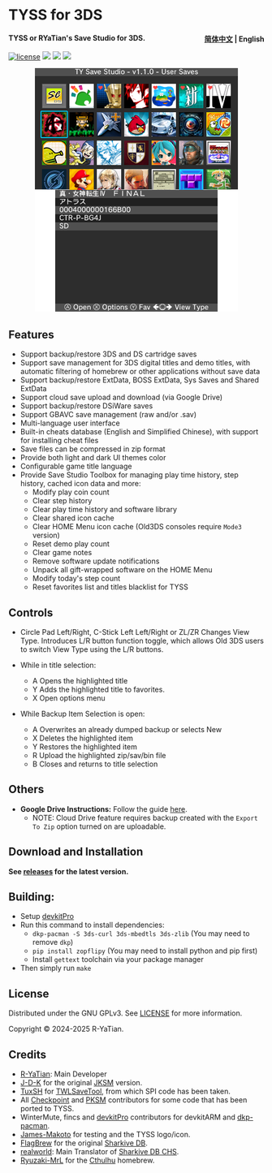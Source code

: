 # TYSS for 3DS
<h4>
  TYSS or RYaTian's Save Studio for 3DS.
  <span style="float: right;">
  <a href="README_zh.md">简体中文</a> | English
  </span>
</h4>

<p align="left">
<a href="http://www.gnu.org/copyleft/gpl.html"><img alt="license" src="https://img.shields.io/badge/license-GPL%20V3-blue.svg?style=flat"/></a>
<a title="GitHub all releases" target="_blank" href="https://github.com/R-YaTian/TYSS/releases/latest"><img src="https://img.shields.io/github/downloads/R-YaTian/TYSS/total"></a>
<a title="GitHub Workflow Status" href="https://github.com/R-YaTian/TYSS/actions/workflows/build.yaml"><img src="https://github.com/R-YaTian/TYSS/actions/workflows/build.yaml/badge.svg"></a>
<a title="GitHub Workflow Status" href="https://github.com/R-YaTian/TYSS/actions/workflows/adrivehelper.yml"><img src="https://github.com/R-YaTian/TYSS/actions/workflows/adrivehelper.yml/badge.svg"></a>
</p>

<p align="center"><img src="res/preview.png" />

## Features
* Support backup/restore 3DS and DS cartridge saves
* Support save management for 3DS digital titles and demo titles, with automatic filtering of homebrew or other applications without save data
* Support backup/restore ExtData, BOSS ExtData, Sys Saves and Shared ExtData
* Support cloud save upload and download (via Google Drive)
* Support backup/restore DSiWare saves
* Support GBAVC save management (raw and/or .sav)
* Multi-language user interface
* Built-in cheats database (English and Simplified Chinese), with support for installing cheat files
* Save files can be compressed in zip format
* Provide both light and dark UI themes color
* Configurable game title language
* Provide Save Studio Toolbox for managing play time history, step history, cached icon data and more:
  * Modify play coin count
  * Clear step history
  * Clear play time history and software library
  * Clear shared icon cache
  * Clear HOME Menu icon cache (Old3DS consoles require `Mode3` version)
  * Reset demo play count
  * Clear game notes
  * Remove software update notifications
  * Unpack all gift-wrapped software on the HOME Menu
  * Modify today's step count
  * Reset favorites list and titles blacklist for TYSS

## Controls
* Circle Pad Left/Right, C-Stick Left Left/Right or ZL/ZR Changes View Type. Introduces L/R button function toggle, which allows Old 3DS users to switch View Type using the L/R buttons.
* While in title selection:
    * A Opens the highlighted title
	* Y Adds the highlighted title to favorites.
	* X Open options menu

* While Backup Item Selection is open:
    * A Overwrites an already dumped backup or selects New
	* X Deletes the highlighted item
	* Y Restores the highlighted item
	* R Upload the highlighted zip/sav/bin file
	* B Closes and returns to title selection

## Others
* **Google Drive Instructions:** Follow the guide [here](./GD_INSTRUCTIONS.MD).
	* NOTE: Cloud Drive feature requires backup created with the `Export To Zip` option turned on are uploadable.

## Download and Installation
**See [releases](https://github.com/R-YaTian/TYSS/releases) for the latest version.** 

## Building:
* Setup [devkitPro](https://www.3dbrew.org/wiki/Setting_up_Development_Environment)
* Run this command to install dependencies:
	* `dkp-pacman -S 3ds-curl 3ds-mbedtls 3ds-zlib` (You may need to remove `dkp`)
	* `pip install zopflipy` (You may need to install python and pip first)
	* Install `gettext` toolchain via your package manager
* Then simply run `make`

## License
Distributed under the GNU GPLv3. See [LICENSE](./LICENSE) for more information.

Copyright © 2024-2025 R-YaTian.

## Credits
* [R-YaTian](https://github.com/R-YaTian): Main Developer
* [J-D-K](https://github.com/J-D-K) for the original [JKSM](https://github.com/J-D-K/JKSM) version.
* [TuxSH](https://github.com/tuxsh) for [TWLSaveTool](https://github.com/TuxSH/TWLSaveTool), from which SPI code has been taken.
* All [Checkpoint](https://github.com/BernardoGiordano/Checkpoint) and [PKSM](https://github.com/FlagBrew/PKSM) contributors for some code that has been ported to TYSS.
* WinterMute, fincs and [devkitPro](https://devkitpro.org/) contributors for devkitARM and [dkp-pacman](https://github.com/devkitPro/pacman/releases).
* [James-Makoto](https://github.com/James-Makoto) for testing and the TYSS logo/icon.
* [FlagBrew](https://github.com/FlagBrew) for the original [Sharkive DB](https://github.com/FlagBrew/Sharkive).
* [realworld](https://github.com/realkkk): Main Translator of [Sharkive DB CHS](https://github.com/R-YaTian/Sharkive).
* [Ryuzaki-MrL](https://github.com/Ryuzaki-MrL) for the [Cthulhu](https://github.com/Ryuzaki-MrL/Cthulhu) homebrew.
